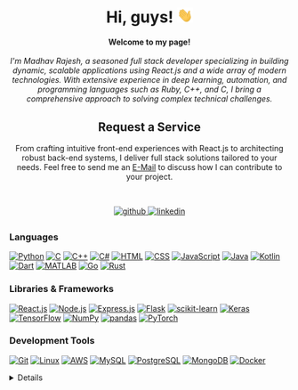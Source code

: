 <h1 align="center">Hi, guys! <img src="https://github.com/FujiwaraChoki/FujiwaraChoki/blob/main/assets/238178097-766d336d-b87d-44ba-807c-c51de2bc6b4d.gif" width="28px" alt="👋"></h1>

<p align="center">
    <b>Welcome to my page!</b><br><br>
    <i>
        I'm Madhav Rajesh, a seasoned full stack developer specializing in building dynamic, scalable applications using React.js and a wide array of modern technologies. With extensive experience in deep learning, automation, and programming languages such as Ruby, C++, and C, I bring a comprehensive approach to solving complex technical challenges.
    </i><br>
    <h2 align="center">Request a Service</h2>
    <p align="center">From crafting intuitive front-end experiences with React.js to architecting robust back-end systems, I deliver full stack solutions tailored to your needs. Feel free to send me an <a href="mailto:madhavrajesh.cs@gmail.com">E-Mail</a> to discuss how I can contribute to your project.</p><br />
</p>

<div align="center">
<a href="https://github.com/maddyrajesh" target="_blank">
<img src="https://img.shields.io/badge/github-%2324292e.svg?&style=for-the-badge&logo=github&logoColor=white" alt="github" style="margin-bottom: 5px;" />
</a>
<a href="https://linkedin.com/in/madhavrajesh/" target="_blank">
<img src="https://img.shields.io/badge/linkedin-%231E77B5.svg?&style=for-the-badge&logo=linkedin&logoColor=white" alt="linkedin" style="margin-bottom: 5px;" />
</a>
</div>

### Languages
[![Python](https://img.shields.io/badge/python-black?style=for-the-badge&logo=python)](https://www.python.org/)
[![C](https://img.shields.io/badge/c-black?style=for-the-badge&logo=c)](https://en.wikipedia.org/wiki/C_(programming_language))
[![C++](https://img.shields.io/badge/c++-black?style=for-the-badge&logo=cplusplus)](https://isocpp.org/)
[![C#](https://img.shields.io/badge/c%23-black?style=for-the-badge&logo=c-sharp)](https://docs.microsoft.com/en-us/dotnet/csharp/)
[![HTML](https://img.shields.io/badge/html5-black?style=for-the-badge&logo=html5)](https://developer.mozilla.org/en-US/docs/Web/Guide/HTML/HTML5)
[![CSS](https://img.shields.io/badge/css3-black?style=for-the-badge&logo=css3)](https://www.w3.org/Style/CSS/Overview.en.html)
[![JavaScript](https://img.shields.io/badge/javascript-black?style=for-the-badge&logo=javascript)](https://www.javascript.com/)
[![Java](https://img.shields.io/badge/java-black?style=for-the-badge&logo=openjdk)](https://www.oracle.com/java/)
[![Kotlin](https://img.shields.io/badge/kotlin-black?style=for-the-badge&logo=kotlin)](https://kotlinlang.org/)
[![Dart](https://img.shields.io/badge/dart-black?style=for-the-badge&logo=dart)](https://dart.dev/)
[![MATLAB](https://img.shields.io/badge/matlab-black?style=for-the-badge&logo=matlab)](https://www.mathworks.com/products/matlab.html)
[![Go](https://img.shields.io/badge/go-black?style=for-the-badge&logo=go)](https://golang.org/)
[![Rust](https://img.shields.io/badge/rust-black?style=for-the-badge&logo=rust)](https://www.rust-lang.org/)

### Libraries & Frameworks
[![React.js](https://img.shields.io/badge/react-black?style=for-the-badge&logo=react)](https://reactjs.org/)
[![Node.js](https://img.shields.io/badge/node.js-black?style=for-the-badge&logo=node.js)](https://nodejs.org/)
[![Express.js](https://img.shields.io/badge/express.js-black?style=for-the-badge&logo=express)](https://expressjs.com/)
[![Flask](https://img.shields.io/badge/flask-black?style=for-the-badge&logo=flask)](https://palletsprojects.com/p/flask/)
[![scikit-learn](https://img.shields.io/badge/scikit_learn-black?style=for-the-badge&logo=scikit-learn)](https://scikit-learn.org/)
[![Keras](https://img.shields.io/badge/keras-black?style=for-the-badge&logo=keras)](https://keras.io/)
[![TensorFlow](https://img.shields.io/badge/tensorflow-black?style=for-the-badge&logo=tensorflow)](https://www.tensorflow.org/)
[![NumPy](https://img.shields.io/badge/numpy-black?style=for-the-badge&logo=numpy)](https://numpy.org/)
[![pandas](https://img.shields.io/badge/pandas-black?style=for-the-badge&logo=pandas)](https://pandas.pydata.org/)
[![PyTorch](https://img.shields.io/badge/PyTorch-black?style=for-the-badge&logo=PyTorch)](https://pytorch.org/)

### Development Tools
[![Git](https://img.shields.io/badge/git-black?style=for-the-badge&logo=git)](https://git-scm.com/)
[![Linux](https://img.shields.io/badge/linux-black?style=for-the-badge&logo=Linux)](https://www.linux.org/)
[![AWS](https://img.shields.io/badge/aws-black?style=for-the-badge&logo=amazon-aws)](https://aws.amazon.com/)
[![MySQL](https://img.shields.io/badge/mysql-black?style=for-the-badge&logo=mysql)](https://www.mysql.com/)
[![PostgreSQL](https://img.shields.io/badge/postgresql-black?style=for-the-badge&logo=postgresql)](https://www.postgresql.org/)
[![MongoDB](https://img.shields.io/badge/mongodb-black?style=for-the-badge&logo=mongodb)](https://www.mongodb.com/)
[![Docker](https://img.shields.io/badge/docker-black?style=for-the-badge&logo=docker)](https://www.docker.com/)


<details>
<p align="center">
  <a href="https://github.com/maddyrajesh">
    <img src="http://github-profile-summary-cards.vercel.app/api/cards/profile-details?username=maddyrajesh&theme=transparent" />
  </a>
  <a href="https://github.com/maddyrajesh">
    <img src="https://github-readme-streak-stats.herokuapp.com/?user=maddyrajesh&hide_border=true&card_width=338&theme=transparent" />
  </a>
  <a href="https://github.com/maddyrajesh">
    <img src="http://github-profile-summary-cards.vercel.app/api/cards/stats?username=maddyrajesh&theme=transparent" />
  </a>
</p>
<table><tr><td valign="top" width="33%">

### Frontend  
<div align="center">  
<a href="https://reactjs.org/" target="_blank"><img style="margin: 10px" src="https://profilinator.rishav.dev/skills-assets/react-original-wordmark.svg" alt="React" height="50" /></a>  
<a href="https://getbootstrap.com/docs/3.4/javascript/" target="_blank"><img style="margin: 10px" src="https://profilinator.rishav.dev/skills-assets/bootstrap-plain.svg" alt="Bootstrap" height="50" /></a>  
<a href="https://www.w3schools.com/css/" target="_blank"><img style="margin: 10px" src="https://profilinator.rishav.dev/skills-assets/css3-original-wordmark.svg" alt="CSS3" height="50" /></a>  
<a href="https://en.wikipedia.org/wiki/HTML5" target="_blank"><img style="margin: 10px" src="https://profilinator.rishav.dev/skills-assets/html5-original-wordmark.svg" alt="HTML5" height="50" /></a>  
<a href="https://www.electronjs.org/" target="_blank"><img style="margin: 10px" src="https://profilinator.rishav.dev/skills-assets/electron-original.svg" alt="Electron" height="50" /></a>  
<a href="https://www.javascript.com/" target="_blank"><img style="margin: 10px" src="https://profilinator.rishav.dev/skills-assets/javascript-original.svg" alt="JavaScript" height="50" /></a>  
<a href="https://www.typescriptlang.org/" target="_blank"><img style="margin: 10px" src="https://profilinator.rishav.dev/skills-assets/typescript-original.svg" alt="TypeScript" height="50" /></a>  
<a href="https://www.latex-project.org/" target="_blank"><img style="margin: 10px" src="https://profilinator.rishav.dev/skills-assets/latex.png" alt="LaTeX" height="50" /></a>  
<a href="https://nextjs.org/" target="_blank"><img style="margin: 10px" src="https://profilinator.rishav.dev/skills-assets/nextjs.png" alt="NextJS" height="50" /></a> 
</div>

</td><td valign="top" width="33%">

### Backend  
<div align="center">  
<a href="https://www.cplusplus.com/" target="_blank"><img style="margin: 10px" src="https://profilinator.rishav.dev/skills-assets/cplusplus-original.svg" alt="C++" height="50" /></a>  
<a href="https://www.javascript.com/" target="_blank"><img style="margin: 10px" src="https://profilinator.rishav.dev/skills-assets/javascript-original.svg" alt="JavaScript" height="50" /></a>  
<a href="https://www.typescriptlang.org/" target="_blank"><img style="margin: 10px" src="https://profilinator.rishav.dev/skills-assets/typescript-original.svg" alt="TypeScript" height="50" /></a>  
<a href="https://www.php.net/" target="_blank"><img style="margin: 10px" src="https://profilinator.rishav.dev/skills-assets/php-original.svg" alt="PHP" height="50" /></a>  
<a href="https://www.mongodb.com/" target="_blank"><img style="margin: 10px" src="https://profilinator.rishav.dev/skills-assets/mongodb-original-wordmark.svg" alt="MongoDB" height="50" /></a>  
<a href="https://nodejs.org/" target="_blank"><img style="margin: 10px" src="https://profilinator.rishav.dev/skills-assets/nodejs-original-wordmark.svg" alt="Node.js" height="50" /></a>  
<a href="https://www.linux.org/" target="_blank"><img style="margin: 10px" src="https://profilinator.rishav.dev/skills-assets/linux-original.svg" alt="Linux" height="50" /></a>  
<a href="https://www.python.org/" target="_blank"><img style="margin: 10px" src="https://profilinator.rishav.dev/skills-assets/python-original.svg" alt="Python" height="50" /></a>  
<a href="https://github.com/" target="_blank"><img style="margin: 10px" src="https://profilinator.rishav.dev/skills-assets/git-scm-icon.svg" alt="Git" height="50" /></a>  
<a href="https://www.gnu.org/software/bash/" target="_blank"><img style="margin: 10px" src="https://profilinator.rishav.dev/skills-assets/gnu_bash-icon.svg" alt="Bash" height="50" /></a>  
<a href="https://www.mysql.com/" target="_blank"><img style="margin: 10px" src="https://profilinator.rishav.dev/skills-assets/mysql-original-wordmark.svg" alt="MySQL" height="50" /></a>  
<a href="https://docs.microsoft.com/en-us/dotnet/csharp/" target="_blank"><img style="margin: 10px" src="https://profilinator.rishav.dev/skills-assets/csharp-original.svg" alt="C#" height="50" /></a>  
<a href="https://www.java.com/" target="_blank"><img style="margin: 10px" src="https://profilinator.rishav.dev/skills-assets/java-original-wordmark.svg" alt="Java" height="50" /></a>  
<a href="https://nextjs.org/" target="_blank"><img style="margin: 10px" src="https://profilinator.rishav.dev/skills-assets/nextjs.png" alt="NextJS" height="50" /></a> 
</div>

</td><td valign="top" width="33%">

### DevOps  
<div align="center">  
<a href="https://aws.amazon.com/" target="_blank"><img style="margin: 10px" src="https://profilinator.rishav.dev/skills-assets/amazonwebservices-original-wordmark.svg" alt="AWS" height="50" /></a>  
<a href="https://www.linux.org/" target="_blank"><img style="margin: 10px" src="https://profilinator.rishav.dev/skills-assets/linux-original.svg" alt="Linux" height="50" /></a>  
<a href="https://github.com/" target="_blank"><img style="margin: 10px" src="https://profilinator.rishav.dev/skills-assets/git-scm-icon.svg" alt="Git" height="50" /></a>  
<a href="https://www.gnu.org/software/bash/" target="_blank"><img style="margin: 10px" src="https://profilinator.rishav.dev/skills-assets/gnu_bash-icon.svg" alt="Bash" height="50" /></a>
<a href="https://docs.microsoft.com/en-us/powershell/" target="_blank"><img style="margin: 10px" src="https://profilinator.rishav.dev/skills-assets/powershell.png" alt="PowerShell" height="50" /></a>
</div>

</td></tr></table>  

<br/>

<br/>  

</details>
